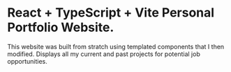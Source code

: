# React + TypeScript + Vite Personal Portfolio Website.
This website was built from stratch using templated components that I then modified. Displays all my current and past projects for potential job opportunities.
